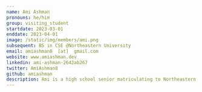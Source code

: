 ```yaml
---
name: Ami Ashman
pronouns: he/him
group: visiting_student
startdate: 2023-03-01
enddate: 2023-04-01
image: /static/img/members/ami.png
subsequent: BS in CSE @Northeastern University
email: amiashman8  [at]  gmail.com
website: www.amiashman.dev
linkedin: ami-ashman-2642ab267
twitter: AmiAshman8
github: amiashman
description: Ami is a high school senior matriculating to Northeastern University in the fall pursuing a major in Computer Science, with a minor in Business. He enjoys interdisciplinary collaboration, loves to research AI and machine learning, and hopes to apply his computer science acumen to solve real-world problems across a wide range of academic disciplines. In his free time, Ami likes playing the piano or reading a George Saunders short story.
---
```


